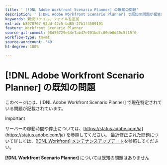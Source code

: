 ```yaml
---
title: ' [!DNL Adobe Workfront Scenario Planner] の既知の問題'
description: ' [!DNL Adobe Workfront Scenario Planner] で既知の問題が報告されました'
keywords: 新規ファイル、ファイルを追加
exl-id: b8978767-93dd-42c5-bd85-27b1f4509191
feature: Workfront Scenario Planner
source-git-commit: 98d56729e44e7ab47e201bdfc00db8d40c5f15f6
workflow-type: tm+mt
source-wordcount: '49'
ht-degree: 100%

---
```


# [!DNL Adobe Workfront Scenario Planner] の既知の問題

このページには、[!DNL Adobe Workfront Scenario Planner] で現在特定されている問題が記載されています。

>[!IMPORTANT]
>
>サーバーの稼動時間や停止については、[https://status.adobe.com/ja](https://status.adobe.com/ja) を参照してください。 最近修正された問題について詳しくは、[[!DNL Workfront] メンテナンスアップデート](../maintenance/current-updates.md)を参照してください。

**[!DNL Workfront Scenario Planner]** については既知の問題はありません
<!--


-->
